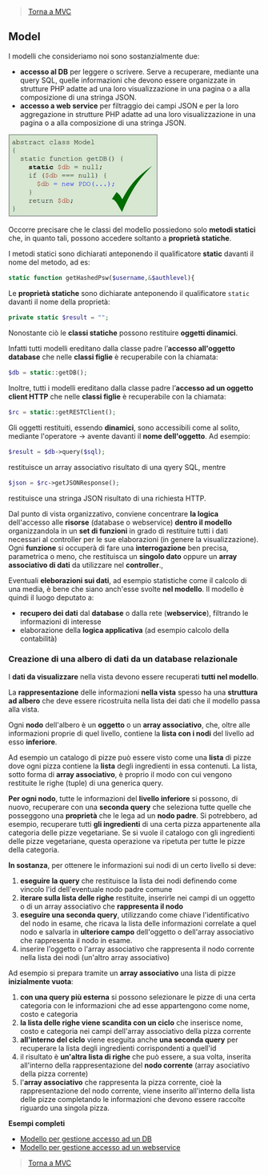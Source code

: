 >[Torna a MVC](mvcindex.md) 
## **Model**

I modelli che consideriamo noi sono sostanzialmente due: 
-	**accesso al DB** per leggere o scrivere. Serve a recuperare, mediante una query SQL, quelle informazioni che devono essere organizzate in strutture PHP adatte ad una loro visualizzazione in una pagina o a alla composizione di una stringa JSON.
-	**accesso a web service** per filtraggio dei campi JSON e per la loro aggregazione in strutture PHP adatte ad una loro visualizzazione in una pagina o a alla composizione di una stringa JSON.
 

<img src="model.png" width="300">

Occorre precisare che le classi del modello possiedono solo **metodi statici** che, in quanto tali, possono accedere soltanto a **proprietà statiche**. 

I metodi statici sono dichiarati anteponendo il qualificatore **static** davanti il nome del metodo, ad es:
```PHP
static function getHashedPsw($username,&$authlevel){
```
Le **proprietà statiche** sono dichiarate anteponendo il qualificatore ```static``` davanti il nome della proprietà:
```PHP 
private static $result = "";
```
Nonostante ciò le **classi statiche** possono restituire **oggetti dinamici**.

Infatti tutti modelli ereditano dalla classe padre l’**accesso all'oggetto database** che nelle **classi figlie** è recuperabile con la chiamata:

```PHP 
$db = static::getDB();
```
Inoltre, tutti i modelli ereditano dalla classe padre l’**accesso ad un oggetto client HTTP** che nelle **classi figlie** è recuperabile con la chiamata:

```PHP 
$rc = static::getRESTClient(); 
```

Gli oggetti restituiti, essendo **dinamici**, sono accessibili come al solito, mediante l'operatore -> avente davanti il **nome dell'oggetto**.
Ad esempio:

```PHP 
$result = $db->query($sql);
```
restituisce un array associativo risultato di una qyery SQL, mentre

```PHP 
$json = $rc->getJSONResponse();
```
restituisce una stringa JSON risultato di una richiesta HTTP.

Dal punto di vista organizzativo, conviene concentrare **la logica** dell'accesso alle **risorse** (database o webservice) **dentro il modello** organizzandola in un **set di funzioni** in grado di restituire tutti i dati necessari al controller per le sue elaborazioni (in genere la visualizzazione). Ogni **funzione** si occuperà di fare una **interrogazione** ben precisa, parametrica o meno, che restituisca un **singolo dato** oppure un **array associativo di dati** da utilizzare nel **controller**.,

Eventuali **eleborazioni sui dati**, ad esempio statistiche come il calcolo di una media, è bene che siano anch'esse svolte **nel modello**. Il modello è quindi il luogo deputato a:
- **recupero dei dati** dal **database** o dalla rete (**webservice**), filtrando le informazioni di interesse
- elaborazione della **logica applicativa** (ad esempio calcolo della contabilità)



### **Creazione di una albero di dati da un database relazionale**

I **dati da visualizzare** nella vista devono essere recuperati **tutti nel modello**. 

La **rappresentazione** delle informazioni **nella vista** spesso ha una **struttura ad albero** che deve essere ricostruita nella lista dei dati che il modello passa alla vista. 

Ogni **nodo** dell'albero è un **oggetto** o un **array associativo**, che, oltre alle informazioni proprie di quel livello, contiene la **lista con i nodi** del livello ad esso **inferiore**. 

Ad esempio un catalogo di pizze può essere visto come una **lista** di pizze dove ogni pizza contiene la **lista** degli ingredienti in essa contenuti. La lista, sotto forma di **array associativo**, è proprio il modo con cui vengono restituite le righe (tuple) di una generica query.

**Per ogni nodo**, tutte le informazioni del **livello inferiore** si possono, di nuovo, recuperare con una **seconda query** che seleziona tutte quelle che posseggono una **proprietà** che le lega ad un **nodo padre**. Si potrebbero, ad esempio, recuperare tutti **gli ingredienti** di una certa pizza appartenente alla categoria delle pizze vegetariane. Se si vuole il catalogo con gli ingredienti delle pizze vegetariane, questa operazione va ripetuta per tutte le pizze della categoria.

**In sostanza**, per ottenere le informazioni sui nodi di un certo livello si deve:
1. **eseguire la query** che restituisce la lista dei nodi definendo come vincolo l'id dell'eventuale nodo padre comune 
2. **iterare sulla lista delle righe** restituite, inserirle nei campi di un oggetto o di un array associativo che **rappresenta il nodo**
3. **eseguire una seconda query**, utilizzando come chiave l'identificativo del nodo in esame, che ricava la lista delle informazioni correlate a quel nodo e salvarla in **ulteriore campo** dell'oggetto o dell'array associativo che rappresenta il nodo in esame.
4. inserire l'oggetto o l'array associativo che rappresenta il nodo corrente nella lista dei nodi (un'altro array associativo)

Ad esempio si prepara tramite un **array associativo** una lista di pizze **inizialmente vuota**:
1. **con una query più esterna** si possono selezionare le pizze di una certa categoria con le informazioni che ad esse appartengono come nome, costo e categoria
2. **la lista delle righe viene scandita con un ciclo** che inserisce nome, costo e categoria nei campi dell'array associativo della pizza corrente
3.  **all'interno del ciclo** viene eseguita anche **una seconda query** per recuperare la lista degli ingredienti corrispondenti a quell'id
4. il risultato è **un'altra lista di righe** che può essere, a sua volta, inserita all'interno della rappresentazione del **nodo corrente** (array asociativo della pizza corrente) 
5. l'**array associativo** che rappresenta la pizza corrente, cioè la rappresentazione del nodo corrente, viene inserito all'interno della lista delle pizze completando le informazioni che devono essere raccolte riguardo una singola pizza.

**Esempi completi**

- [Modello per gestione accesso ad un DB](esmodeluser.md)
- [Modello per gestione accesso ad un webservice](eswebservice.md)

>[Torna a MVC](mvcindex.md) 
